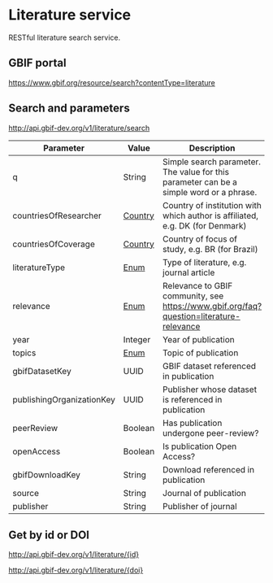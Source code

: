 # Literature service

RESTful literature search service.


## GBIF portal

https://www.gbif.org/resource/search?contentType=literature

## Search and parameters

http://api.gbif-dev.org/v1/literature/search


| Parameter                 | Value                                                                                                      | Description                                                                             |
|---------------------------|------------------------------------------------------------------------------------------------------------|-----------------------------------------------------------------------------------------|
| q                         | String                                                                                                     | Simple search parameter. The value for this parameter can be a simple word or a phrase. |
| countriesOfResearcher     | [Country](https://github.com/gbif/gbif-api/blob/master/src/main/java/org/gbif/api/vocabulary/Country.java) | Country of institution with which author is affiliated, e.g. DK (for Denmark)           |
| countriesOfCoverage       | [Country](https://github.com/gbif/gbif-api/blob/master/src/main/java/org/gbif/api/vocabulary/Country.java) | Country of focus of study, e.g. BR (for Brazil)                                         |
| literatureType            | [Enum](src/main/java/org/gbif/literature/api/LiteratureType.java)                                          | Type of literature, e.g. journal article                                                |
| relevance                 | [Enum](src/main/java/org/gbif/literature/api/Relevance.java)                                               | Relevance to GBIF community, see https://www.gbif.org/faq?question=literature-relevance |
| year                      | Integer                                                                                                    | Year of publication                                                                     |
| topics                    | [Enum](src/main/java/org/gbif/literature/api/Topic.java)                                                   | Topic of publication                                                                    |
| gbifDatasetKey            | UUID                                                                                                       | GBIF dataset referenced in publication                                                  |
| publishingOrganizationKey | UUID                                                                                                       | Publisher whose dataset is referenced in publication                                    |
| peerReview                | Boolean                                                                                                    | Has publication undergone peer-review?                                                  |
| openAccess                | Boolean                                                                                                    | Is publication Open Access?                                                             |
| gbifDownloadKey           | String                                                                                                     | Download referenced in publication                                                      |
| source                    | String                                                                                                     | Journal of publication                                                                  |
| publisher                 | String                                                                                                     | Publisher of journal                                                                    |


## Get by id or DOI

http://api.gbif-dev.org/v1/literature/{id}

http://api.gbif-dev.org/v1/literature/{doi}
